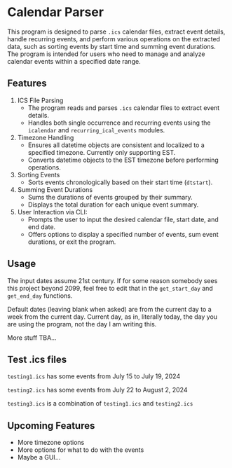 # Calendar Parser
This program is designed to parse `.ics` calendar files, extract event details, handle recurring events, and perform various operations on the extracted data, such as sorting events by start time and summing event durations. The program is intended for users who need to manage and analyze calendar events within a specified date range.

## Features

1. ICS File Parsing
   - The program reads and parses `.ics` calendar files to extract event details.
   - Handles both single occurrence and recurring events using the `icalendar` and `recurring_ical_events` modules.
2. Timezone Handling
   - Ensures all datetime objects are consistent and localized to a specified timezone. Currently only supporting EST.
   - Converts datetime objects to the EST timezone before performing operations.
3. Sorting Events
   - Sorts events chronologically based on their start time (`dtstart`).
4. Summing Event Durations
   - Sums the durations of events grouped by their summary.
   - Displays the total duration for each unique event summary.
5. User Interaction via CLI:
   - Prompts the user to input the desired calendar file, start date, and end date.
   - Offers options to display a specified number of events, sum event durations, or exit the program.

## Usage
The input dates assume 21st century. If for some reason somebody sees this project beyond 2099, feel free to edit that in the `get_start_day` and `get_end_day` functions.

Default dates (leaving blank when asked) are from the current day to a week from the current day. Current day, as in, literally today, the day you are using the program, not the day I am writing this.

More stuff TBA...

## Test .ics files
`testing1.ics` has some events from July 15 to July 19, 2024

`testing2.ics` has some events from July 22 to August 2, 2024

`testing3.ics` is a combination of `testing1.ics` and `testing2.ics`

## Upcoming Features
- More timezone options
- More options for what to do with the events
- Maybe a GUI...
